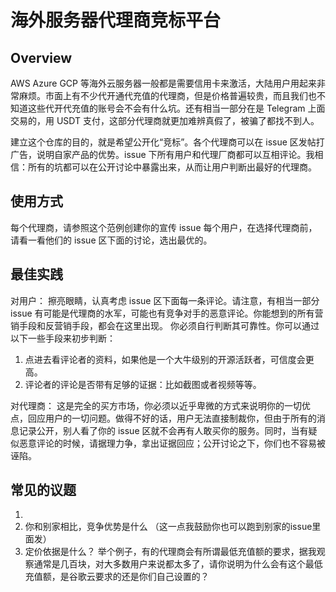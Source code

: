 # 海外服务器代理商竞标平台

## Overview
AWS Azure GCP 等海外云服务器一般都是需要信用卡来激活，大陆用户用起来非常麻烦。市面上有不少代开通代充值的代理商，但是价格普遍较贵，而且我们也不知道这些代开代充值的账号会不会有什么坑。还有相当一部分在是 Telegram 上面交易的，用 USDT 支付，这部分代理商就更加难辨真假了，被骗了都找不到人。

建立这个仓库的目的，就是希望公开化“竞标”。各个代理商可以在 issue 区发帖打广告，说明自家产品的优势。issue 下所有用户和代理厂商都可以互相评论。我相信：所有的坑都可以在公开讨论中暴露出来，从而让用户判断出最好的代理商。

## 使用方式

每个代理商，请参照这个范例创建你的宣传 issue 
每个用户，在选择代理商前，请看一看他们的 issue 区下面的讨论，选出最优的。

## 最佳实践

对用户：
擦亮眼睛，认真考虑 issue 区下面每一条评论。请注意，有相当一部分 issue 有可能是代理商的水军，可能也有竞争对手的恶意评论。你能想到的所有营销手段和反营销手段，都会在这里出现。
你必须自行判断其可靠性。你可以通过以下一些手段来初步判断：
1. 点进去看评论者的资料，如果他是一个大牛级别的开源活跃者，可信度会更高。
2. 评论者的评论是否带有足够的证据：比如截图或者视频等等。

对代理商：
这是完全的买方市场，你必须以近乎卑微的方式来说明你的一切优点，回应用户的一切问题。做得不好的话，用户无法直接制裁你，但由于所有的消息记录公开，别人看了你的 issue 区就不会再有人敢买你的服务。同时，当有疑似恶意评论的时候，请据理力争，拿出证据回应；公开讨论之下，你们也不容易被诬陷。


## 常见的议题
1. 
2. 你和别家相比，竞争优势是什么 （这一点我鼓励你也可以跑到别家的issue里面发）
3. 定价依据是什么？ 举个例子，有的代理商会有所谓最低充值额的要求，据我观察通常是几百块，对大多数用户来说都太多了，请你说明为什么会有这个最低充值额，是谷歌云要求的还是你们自己设置的？ 
